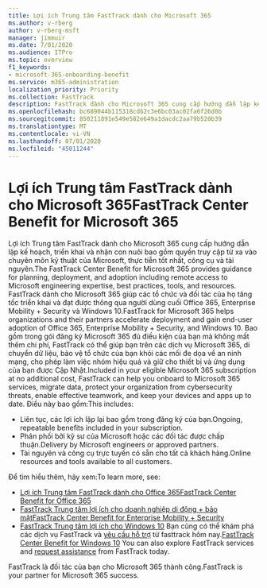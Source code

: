 ```yaml
---
title: Lợi ích Trung tâm FastTrack dành cho Microsoft 365
ms.author: v-rberg
author: v-rberg-msft
manager: jimmuir
ms.date: 7/01/2020
ms.audience: ITPro
ms.topic: overview
f1_keywords:
- microsoft-365-onboarding-benefit
ms.service: m365-administration
localization_priority: Priority
ms.collection: FastTrack
description: FastTrack dành cho Microsoft 365 cung cấp hướng dẫn lập kế hoạch, triển khai và nhận con nuôi bao gồm cả truy cập từ xa vào chuyên môn kỹ thuật của Microsoft, thực tiễn tốt nhất, công cụ và tài nguyên. FastTrack dành cho Microsoft 365 giúp các tổ chức và đối tác của họ đẩy nhanh triển khai và nhận được thông qua người dùng cuối Office 365, Windows 10 và Enterprise Mobility + Security.
ms.openlocfilehash: bc689044b115318cd62c3e6bc03ac02fa6f26d0b
ms.sourcegitcommit: 850211891e549e582e649a1dacdc2aa79b520b39
ms.translationtype: MT
ms.contentlocale: vi-VN
ms.lasthandoff: 07/01/2020
ms.locfileid: "45011244"
---
```

# <a name="fasttrack-center-benefit-for-microsoft-365"></a><span data-ttu-id="efa27-104">Lợi ích Trung tâm FastTrack dành cho Microsoft 365</span><span class="sxs-lookup"><span data-stu-id="efa27-104">FastTrack Center Benefit for Microsoft 365</span></span>

<span data-ttu-id="efa27-105">Lợi ích Trung tâm FastTrack dành cho Microsoft 365 cung cấp hướng dẫn lập kế hoạch, triển khai và nhận con nuôi bao gồm quyền truy cập từ xa vào chuyên môn kỹ thuật của Microsoft, thực tiễn tốt nhất, công cụ và tài nguyên.</span><span class="sxs-lookup"><span data-stu-id="efa27-105">The FastTrack Center Benefit for Microsoft 365 provides guidance for planning, deployment, and adoption including remote access to Microsoft engineering expertise, best practices, tools, and resources.</span></span> <span data-ttu-id="efa27-106">FastTrack dành cho Microsoft 365 giúp các tổ chức và đối tác của họ tăng tốc triển khai và đạt được thông qua người dùng cuối Office 365, Enterprise Mobility + Security và Windows 10.</span><span class="sxs-lookup"><span data-stu-id="efa27-106">FastTrack for Microsoft 365 helps organizations and their partners accelerate deployment and gain end-user adoption of Office 365, Enterprise Mobility + Security, and Windows 10.</span></span> <span data-ttu-id="efa27-107">Bao gồm trong gói đăng ký Microsoft 365 đủ điều kiện của bạn mà không mất thêm chi phí, FastTrack có thể giúp bạn trên các dịch vụ Microsoft 365, di chuyển dữ liệu, bảo vệ tổ chức của bạn khỏi các mối đe dọa về an ninh mạng, cho phép làm việc nhóm hiệu quả và giữ cho thiết bị và ứng dụng của bạn được Cập Nhật.</span><span class="sxs-lookup"><span data-stu-id="efa27-107">Included in your eligible Microsoft 365 subscription at no additional cost, FastTrack can help you onboard to Microsoft 365 services, migrate data, protect your organization from cybersecurity threats, enable effective teamwork, and keep your devices and apps up to date.</span></span> <span data-ttu-id="efa27-108">Điều này bao gồm:</span><span class="sxs-lookup"><span data-stu-id="efa27-108">This includes:</span></span>

- <span data-ttu-id="efa27-109">Liên tục, các lợi ích lặp lại bao gồm trong đăng ký của bạn.</span><span class="sxs-lookup"><span data-stu-id="efa27-109">Ongoing, repeatable benefits included in your subscription.</span></span>
- <span data-ttu-id="efa27-110">Phân phối bởi kỹ sư của Microsoft hoặc các đối tác được chấp thuận.</span><span class="sxs-lookup"><span data-stu-id="efa27-110">Delivery by Microsoft engineers or approved partners.</span></span>
- <span data-ttu-id="efa27-111">Tài nguyên và công cụ trực tuyến có sẵn cho tất cả khách hàng.</span><span class="sxs-lookup"><span data-stu-id="efa27-111">Online resources and tools available to all customers.</span></span>
  
<span data-ttu-id="efa27-112">Để tìm hiểu thêm, hãy xem:</span><span class="sxs-lookup"><span data-stu-id="efa27-112">To learn more, see:</span></span>

- [<span data-ttu-id="efa27-113">Lợi ích Trung tâm FastTrack dành cho Office 365</span><span class="sxs-lookup"><span data-stu-id="efa27-113">FastTrack Center Benefit for Office 365</span></span>](O365-fasttrack-benefit-for-office-365.md) 
- [<span data-ttu-id="efa27-114">FastTrack Trung tâm lợi ích cho doanh nghiệp di động + bảo mật</span><span class="sxs-lookup"><span data-stu-id="efa27-114">FastTrack Center Benefit for Enterprise Mobility + Security</span></span>](EMS-fasttrack-benefit-for-EMS.md)
- <span data-ttu-id="efa27-115">[FastTrack Trung tâm lợi ích cho Windows 10](Win-10-fasttrack-benefit-for-Windows-10.md) Bạn cũng có thể khám phá các dịch vụ FastTrack và [yêu cầu hỗ trợ](https://go.microsoft.com/fwlink/p/?LinkId=2003903) từ fasttrack hôm nay.</span><span class="sxs-lookup"><span data-stu-id="efa27-115">[FastTrack Center Benefit for Windows 10](Win-10-fasttrack-benefit-for-Windows-10.md) You can also explore FastTrack services and [request assistance](https://go.microsoft.com/fwlink/p/?LinkId=2003903) from FastTrack today.</span></span>

<span data-ttu-id="efa27-116">FastTrack là đối tác của bạn cho Microsoft 365 thành công.</span><span class="sxs-lookup"><span data-stu-id="efa27-116">FastTrack is your partner for Microsoft 365 success.</span></span>
  